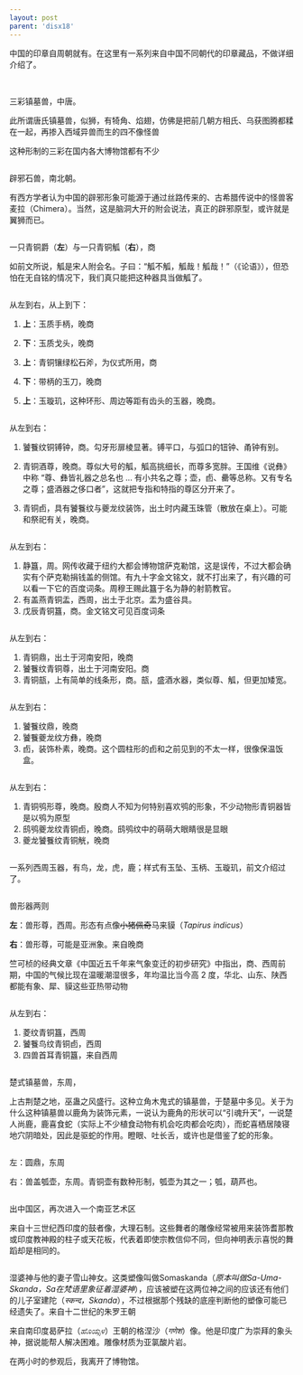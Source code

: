 ```yaml
---
layout: post
parent: 'disx18'
---
```



中国的印章自周朝就有。在这里有一系列来自中国不同朝代的印章藏品，不做详细介绍了。

<img class='disc' data-src='https://lykoseremos.github.io/gmalb-03/disx18/DSC_9256.jpg'>

<img class='disc' data-src='https://lykoseremos.github.io/gmalb-03/disx18/DSC_9257.jpg'>

<img class='disc' data-src='https://lykoseremos.github.io/gmalb-03/disx18/DSC_9259.jpg'>

<img class='disc' data-src='https://lykoseremos.github.io/gmalb-03/disx18/DSC_9260.jpg'>

<img class='disc' data-src='https://lykoseremos.github.io/gmalb-03/disx18/DSC_9264.jpg'>

三彩镇墓兽，中唐。

此所谓唐氏镇墓兽，似狮，有犄角、焰翅，仿佛是把前几朝方相氏、乌获图腾都糅在一起，再掺入西域异兽而生的四不像怪兽

这种形制的三彩在国内各大博物馆都有不少

<img class='disc' data-src='https://lykoseremos.github.io/gmalb-03/disx18/DSC_9265.jpg'>

辟邪石兽，南北朝。

有西方学者认为中国的辟邪形象可能源于通过丝路传来的、古希腊传说中的怪兽客麦拉（Chimera）。当然，这是脑洞大开的附会说法，真正的辟邪原型，或许就是翼狮而已。

<img class='disc' data-src='https://lykoseremos.github.io/gmalb-03/disx18/DSC_9267.jpg'>

一只青铜爵（**左**）与一只青铜觚（**右**），商

如前文所说，觚是宋人附会名。子曰：“觚不觚，觚哉！觚哉！”（《论语》），但恐怕在无自铭的情况下，我们真只能把这种器具当做觚了。

<img class='disc' data-src='https://lykoseremos.github.io/gmalb-03/disx18/DSC_9269.jpg'>

从左到右，从上到下：

1. **上**：玉质手柄，晚商

2. **下**：玉质戈头，晚商

3. **上**：青铜镶绿松石斧，为仪式所用，商

4. **下**：带柄的玉刀，晚商

6. **上**：玉璇玑，这种环形、周边等距有齿头的玉器，晚商。

<img class='disc' data-src='https://lykoseremos.github.io/gmalb-03/disx18/DSC_9271.jpg'>

从左到右：

1. 饕餮纹铜镈钟，商。勾牙形扉棱显著。镈平口，与弧口的钮钟、甬钟有别。

2. 青铜酒尊，晚商。尊似大号的觚，觚高挑细长，而尊多宽胖。王国维《说彝》中称 “尊、彝皆礼器之总名也 ... 有小共名之尊；壶，卣、罍等总称。又有专名之尊；盛酒器之侈口者”，这就把专指和特指的尊区分开来了。

3. 青铜卣，具有饕餮纹与夔龙纹装饰，出土时内藏玉珠管（散放在桌上）。可能和祭祀有关，晚商。

<img class='disc' data-src='https://lykoseremos.github.io/gmalb-03/disx18/DSC_9273.jpg'>

从左到右：

1. 静簋，周。网传收藏于纽约大都会博物馆萨克勒馆，这是误传，不过大都会确实有个萨克勒捐钱盖的侧馆。有九十字金文铭文，就不打出来了，有兴趣的可以看一下它的<a data-src='https://lykoseremos.github.io/gmalb-03/disx18/静簋'>百度词条</a>。周穆王赐此簋于名为静的射箭教官。
2. 有盖燕青铜盂，西周，出土于北京。盂为盛谷具。
3. 戊辰青铜簋，商。金文铭文可见<a data-src='https://lykoseremos.github.io/gmalb-03/disx18/%E6%88%8A%E8%BE%B0%E5%BD%9D'>百度词条</a>

<img class='disc' data-src='https://lykoseremos.github.io/gmalb-03/disx18/DSC_9275.jpg'>

从左到右：

1. 青铜鼎，出土于河南安阳，晚商
2. 饕餮纹青铜尊，出土于河南安阳。商
3. 青铜瓿，上有简单的线条形，商。瓿，盛酒水器，类似尊、觚，但更加矮宽。

<img class='disc' data-src='https://lykoseremos.github.io/gmalb-03/disx18/DSC_9276.jpg'>

从左到右：

1. 饕餮纹鼎，晚商
2. 饕餮夔龙纹方彝，晚商
3. 卣，装饰朴素，晚商。这个圆柱形的卣和之前见到的不太一样，很像保温饭盒。

<img class='disc' data-src='https://lykoseremos.github.io/gmalb-03/disx18/DSC_9279.jpg'>

从左到右：

1. 青铜鸮形尊，晚商。殷商人不知为何特别喜欢鸮的形象，不少动物形青铜器皆是以鸮为原型
2. 鸱鸮夔龙纹青铜卣，晚商。鸱鸮纹中的萌萌大眼睛很是显眼
3. 夔龙饕餮纹青铜觥，晚商

<img class='disc' data-src='https://lykoseremos.github.io/gmalb-03/disx18/DSC_9282.jpg'>

一系列西周玉器，有鸟，龙，虎，鹿；样式有玉坠、玉柄、玉璇玑，前文介绍过了。

<img class='disc' data-src='https://lykoseremos.github.io/gmalb-03/disx18/DSC_9283.jpg'>

兽形器两则

**左**：兽形尊，西周。形态有点像<strike>小猪佩奇</strike>马来貘（<i>Tapirus indicus</i>）

**右**：兽形尊，可能是亚洲象。来自晚商

竺可桢的经典文章《中国近五千年来气象变迁的初步研究》中指出，商、西周前期，中国的气候比现在温暖潮湿很多，年均温比当今高 2 度，华北、山东、陕西都能有象、犀、貘这些亚热带动物

<img class='disc' data-src='https://lykoseremos.github.io/gmalb-03/disx18/DSC_9285.jpg'>

从左到右：

1. 菱纹青铜簋，西周
2. 饕餮鸟纹青铜卣，西周
3. 四兽首耳青铜簋，来自西周

<img class='disc' data-src='https://lykoseremos.github.io/gmalb-03/disx18/DSC_9287.jpg'>

楚式镇墓兽，东周，

上古荆楚之地，巫蛊之风盛行。这种立角木鬼式的镇墓兽，于楚墓中多见。关于为什么这种镇墓兽以鹿角为装饰元素，一说认为鹿角的形状可以“引魂升天”，一说楚人尚鹿，鹿喜食蛇（实际上不少植食动物有机会吃肉都会吃肉），而蛇喜栖居陵寝地穴阴暗处，因此是驱蛇的作用。瞪眼、吐长舌，或许也是借鉴了蛇的形象。

<img class='disc' data-src='https://lykoseremos.github.io/gmalb-03/disx18/DSC_9289.jpg'>

左：圆鼎，东周

右：兽盖瓠壶，东周。青铜壶有数种形制，瓠壶为其之一；瓠，葫芦也。

<img class='disc' data-src='https://lykoseremos.github.io/gmalb-03/disx18/DSC_9291.jpg'>

出中国区，再次进入一个南亚艺术区

来自十三世纪西印度的鼓者像，大理石制。这些舞者的雕像经常被用来装饰耆那教或印度教神殿的柱子或天花板，代表着即使宗教信仰不同，但向神明表示喜悦的舞蹈却是相同的。

<img class='disc' data-src='https://lykoseremos.github.io/gmalb-03/disx18/DSC_9294.jpg'>

湿婆神与他的妻子雪山神女。这类塑像叫做Somaskanda（<i>原本叫做Sa-Uma-Skanda，Sa在梵语里象征着湿婆神</i>），应该被塑在这两位神之间的应该还有他们的儿子室建陀（<i>स्कन्द，Skanda</i>），不过根据那个残缺的底座判断他的塑像可能已经遗失了。来自十二世纪的朱罗王朝



来自南印度曷萨拉（<i>ಹೊಯ್ಸಳ</i>）王朝的格涅沙（<i>गणेश</i>）像。他是印度广为崇拜的象头神，据说能帮人解决困难。雕像材质为亚氯酸片岩。



在两小时的参观后，我离开了博物馆。
